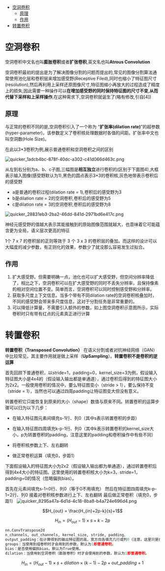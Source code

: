 - [ 空洞卷积](#head1)
	- [ 原理](#head2)
	- [ 作用](#head3)
- [ 转置卷积](#head4)
# <span id="head1"> 空洞卷积</span>

空洞卷积中文名也叫**膨胀卷积**或者**扩张卷积**,英文名也叫**Atrous Convolution**

空洞卷积最初的提出是为了解决图像分割的问题而提出的,常见的图像分割算法通常使用池化层和卷积层来增加感受野(Receptive Filed),同时也缩小了特征图尺寸(resolution),然后再利用上采样还原图像尺寸,特征图缩小再放大的过程造成了精度上的损失,因此需要一种操作可以**在增加感受野的同时保持特征图的尺寸不变**,**从而代替下采样和上采样操作**,在这种需求下,空洞卷积就诞生了(略有修改,引自[4])



## <span id="head2"> 原理</span>

与正常的卷积不同的是,空洞卷积引入了一个称为 “**扩张率(dilation rate)**”的超参数(hyper-parameter)，该参数定义了卷积核处理数据时各值的间距。扩张率中文也叫空洞数(Hole Size)。

在此以3*3卷积为例,展示普通卷积和空洞卷积之间的区别

![quicker_1adcb4bc-878f-40dc-a302-c41d066d463c.png](https://s2.loli.net/2022/05/06/atHGAJnj7FqwxOl.png)

从左到右分别为a、b、c子图,三幅图是**相互独立**进行卷积的(区别于下面图4),大框表示输入图像(感受野默认为1),黑色的圆点表示3*3的卷积核,灰色地带表示卷积后的感受野

- a是普通的卷积过程(dilation rate = 1),卷积后的感受野为3
- b是dilation rate = 2的空洞卷积,卷积后的感受野为5
- c是dilation rate = 3的空洞卷积,卷积后的感受野为8



![quicker_28831eb3-2ba2-46dd-841d-2971bd6e417c.png](https://s2.loli.net/2022/05/06/AyL7B823DcbVWEU.png)



神经元感受野的值越大表示其能接触到的原始图像范围就越大，也意味着它可能蕴含更为全局，语义层次更高的特征



1个 7 x 7 的卷积层的正则等效于 3 个 3 x 3 的卷积层的叠加。而这样的设计可以大幅度的减少参数，有正则化的效果，参数少了就没那么容易发生过拟合。



## <span id="head3"> 作用</span>

1. 扩大感受野。但需要明确一点，池化也可以扩大感受野，但空间分辨率降低了，相比之下，空洞卷积可以在扩大感受野的同时不丢失分辨率，且保持像素的相对空间位置不变。简单而言，空洞卷积可以同时控制感受野和分辨率。
2. 获取多尺度上下文信息。当多个带有不同dilation rate的空洞卷积核叠加时，不同的感受野会带来多尺度信息，这对于分割任务是非常重要的。
3. 可以降低计算量，不需要引入额外的参数，如上图空洞卷积示意图所示，实际卷积时只有带有红点的元素真正进行计算

# <span id="head4"> 转置卷积</span>

**转置卷积（Transposed Convolution）** 在语义分割或者对抗神经网络（GAN）中比较常见，其主要作用就是做上采样（**UpSampling**）。**转置卷积不是卷积的逆运算**



首先回顾下普通卷积，以stride=1，padding=0，kernel_size=3为例，假设输入特征图大小是4x4的（假设输入输出都是单通道），通过卷积后得到的特征图大小为2x2。一般使用卷积的情况中，要么特征图变小（stride > 1），要么保持不变（stride = 1），当然也可以通过四周padding让特征图变大但没有意义。




转置卷积它只能恢复到原来的大小（shape）数值与原来不同。转置卷积的运算步骤可以归为以下几步：

- 在输入特征图元素间填充s-1行、列0（其中s表示转置卷积的步距）

- 在输入特征图四周填充k-p-1行、列0（其中k表示转置卷积的kernel_size大小，p为转置卷积的padding，注意这里的padding和卷积操作中有些不同）

- 将卷积核参数上下、左右翻转

- 做正常卷积运算（填充0，步距1）

下面假设输入的特征图大小为2x2（假设输入输出都为单通道），通过转置卷积后得到4x4大小的特征图。这里使用的转置卷积核大小为k=3，stride=1，padding=0的情况（忽略偏执bias）。

首先在元素间填充s-1=0行、列0（等于0不用填充）
然后在特征图四周填充k-p-1=2行、列0
接着对卷积核参数进行上下、左右翻转
最后做正常卷积（填充0，步距1）
![quicker_8295a47a-6d1d-4c18-8ba8-b4a724e696d4.png](https://s2.loli.net/2022/05/07/6HUADX2yzZ3vkmt.png)



$$H_{out} = \frac{H_{in}+2p-k}{s}+1$$

$$H_{in} = (H_{out}-1)\times s +k-2p$$



```python
nn.ConvTranspose2d
n_channels, out_channels, kernel_size, stride, padding、
output_padding：在计算得到的输出特征图的高、宽方向各填充几行或列0（注意，这里只是在上下以及左右的一侧one side填充，并不是两侧都填充，有兴趣自己做个实验看下），默认为0不使用。
groups：当使用到组卷积时才会用到的参数，默认为1即普通卷积。
bias：是否使用偏执bias，默认为True使用。
dilation：当使用到空洞卷积（膨胀卷积）时才会使用到的参数，默认为1即普通卷积。
```

$$H_{in} = (H_{out}-1)\times s +dilation \times (k-1)-2p +out\_padding +1$$